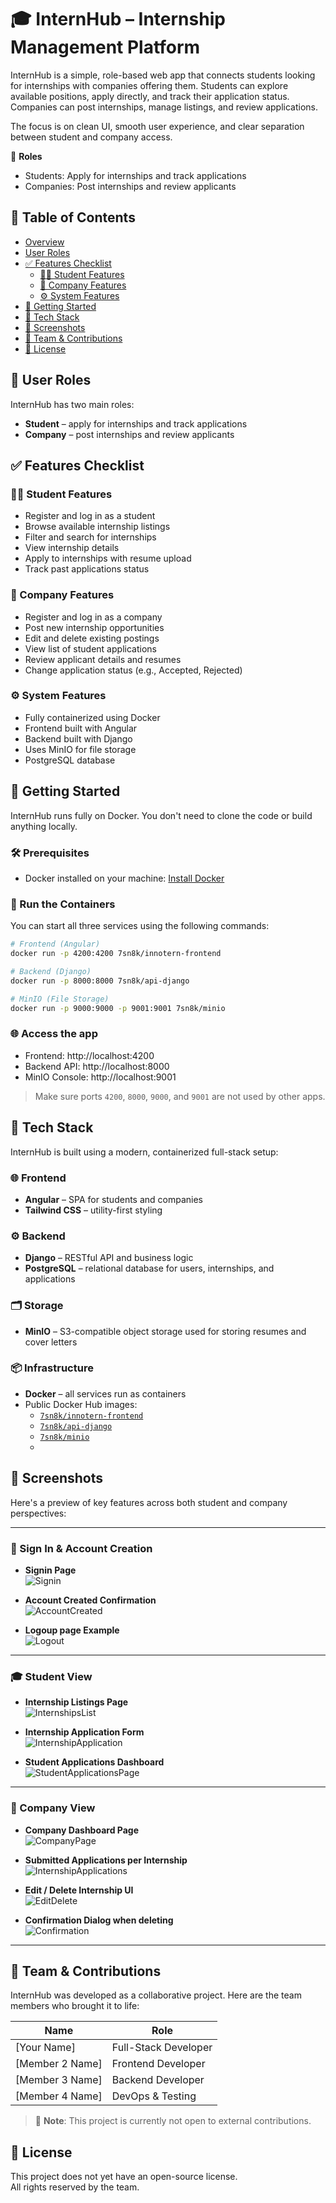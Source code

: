 # 🎓 InternHub – Internship Management Platform

InternHub is a simple, role-based web app that connects students looking for internships with companies offering them. Students can explore available positions, apply directly, and track their application status. Companies can post internships, manage listings, and review applications.

The focus is on clean UI, smooth user experience, and clear separation between student and company access.

👤 **Roles**
- Students: Apply for internships and track applications  
- Companies: Post internships and review applicants

## 📑 Table of Contents
- [Overview](#-internhub--internship-management-platform)
- [User Roles](#user-roles)
- [✅ Features Checklist](#-features-checklist)
  - [👨‍🎓 Student Features](#-student-features)
  - [🏢 Company Features](#-company-features)
  - [⚙️ System Features](#️-system-features)
- [🚀 Getting Started](#-getting-started)
- [🧱 Tech Stack](#-tech-stack)
- [📸 Screenshots](#-screenshots)
- [🤝 Team & Contributions](#-team--contributions)
- [📝 License](#-license)

## 👥 User Roles

InternHub has two main roles:

- **Student** – apply for internships and track applications  
- **Company** – post internships and review applicants

## ✅ Features Checklist

### 👨‍🎓 Student Features
- Register and log in as a student
- Browse available internship listings
- Filter and search for internships
- View internship details
- Apply to internships with resume upload
- Track past applications status

### 🏢 Company Features
- Register and log in as a company
- Post new internship opportunities
- Edit and delete existing postings
- View list of student applications
- Review applicant details and resumes
- Change application status (e.g., Accepted, Rejected)

### ⚙️ System Features
- Fully containerized using Docker
- Frontend built with Angular
- Backend built with Django
- Uses MinIO for file storage
- PostgreSQL database

## 🚀 Getting Started

InternHub runs fully on Docker. You don't need to clone the code or build anything locally.

### 🛠 Prerequisites
- Docker installed on your machine: [Install Docker](https://docs.docker.com/get-docker/)

### 🧪 Run the Containers

You can start all three services using the following commands:

```bash
# Frontend (Angular)
docker run -p 4200:4200 7sn8k/innotern-frontend

# Backend (Django)
docker run -p 8000:8000 7sn8k/api-django

# MinIO (File Storage)
docker run -p 9000:9000 -p 9001:9001 7sn8k/minio
```

### 🌐 Access the app

- Frontend: http://localhost:4200  
- Backend API: http://localhost:8000  
- MinIO Console: http://localhost:9001

> Make sure ports `4200`, `8000`, `9000`, and `9001` are not used by other apps.

## 🧱 Tech Stack

InternHub is built using a modern, containerized full-stack setup:

### 🌐 Frontend
- **Angular** – SPA for students and companies
- **Tailwind CSS** – utility-first styling

### ⚙️ Backend
- **Django** – RESTful API and business logic
- **PostgreSQL** – relational database for users, internships, and applications

### 🗂 Storage
- **MinIO** – S3-compatible object storage used for storing resumes and cover letters

### 📦 Infrastructure
- **Docker** – all services run as containers
- Public Docker Hub images:
  - [`7sn8k/innotern-frontend`](https://hub.docker.com/r/7sn8k/innotern-frontend)
  - [`7sn8k/api-django`](https://hub.docker.com/r/7sn8k/api-django)
  - [`7sn8k/minio`](https://hub.docker.com/r/7sn8k/minio)
  - 
## 📸 Screenshots

Here's a preview of key features across both student and company perspectives:

---

### 🔐 Sign In & Account Creation

- **Signin Page**  
  ![Signin](screenshots/Signin.png)

- **Account Created Confirmation**  
  ![AccountCreated](screenshots/AccountCreated.png)

- **Logoup page Example**  
  ![Logout](screenshots/Logup.png)

---

### 🎓 Student View

- **Internship Listings Page**  
  ![InternshipsList](screenshots/InternshipsList.png)

- **Internship Application Form**  
  ![InternshipApplication](screenshots/InternshipApplication.png)

- **Student Applications Dashboard**  
  ![StudentApplicationsPage](screenshots/StudentApplicationsPage.png)

---

### 🏢 Company View

- **Company Dashboard Page**  
  ![CompanyPage](screenshots/CompanyPage.png)

- **Submitted Applications per Internship**  
  ![InternshipApplications](screenshots/InternshipApplications.png)

- **Edit / Delete Internship UI**  
  ![EditDelete](screenshots/Edit-Delete-Internship.png)

- **Confirmation Dialog when deleting**  
  ![Confirmation](screenshots/ConfermationDialogue.png)

---


## 🤝 Team & Contributions

InternHub was developed as a collaborative project. Here are the team members who brought it to life:

| Name             | Role                 |
|------------------|----------------------|
| [Your Name]      | Full-Stack Developer |
| [Member 2 Name]  | Frontend Developer   |
| [Member 3 Name]  | Backend Developer    |
| [Member 4 Name]  | DevOps & Testing     |

> 🛑 **Note**: This project is currently not open to external contributions.

## 📝 License

This project does not yet have an open-source license.  
All rights reserved by the team.
